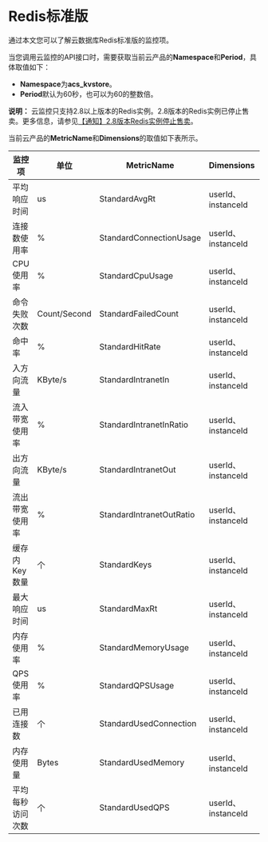 # Redis标准版

通过本文您可以了解云数据库Redis标准版的监控项。

当您调用云监控的API接口时，需要获取当前云产品的**Namespace**和**Period**，具体取值如下：

-   **Namespace**为**acs\_kvstore**。
-   **Period**默认为60秒，也可以为60的整数倍。

**说明：** 云监控只支持2.8以上版本的Redis实例。2.8版本的Redis实例已停止售卖。更多信息，请参见[【通知】2.8版本Redis实例停止售卖](/cn.zh-CN/产品通知/【通知】2.8版本Redis实例停止售卖.md)。

当前云产品的**MetricName**和**Dimensions**的取值如下表所示。

|监控项|单位|MetricName|Dimensions|Statistics|
|---|--|----------|----------|----------|
|平均响应时间|us|StandardAvgRt|userId、instanceId|Average、Maximum|
|连接数使用率|%|StandardConnectionUsage|userId、instanceId|Average、Maximum|
|CPU使用率|%|StandardCpuUsage|userId、instanceId|Average、Maximum|
|命令失败次数|Count/Second|StandardFailedCount|userId、instanceId|Average、Maximum|
|命中率|%|StandardHitRate|userId、instanceId|Average、Maximum|
|入方向流量|KByte/s|StandardIntranetIn|userId、instanceId|Average、Maximum|
|流入带宽使用率|%|StandardIntranetInRatio|userId、instanceId|Average、Maximum|
|出方向流量|KByte/s|StandardIntranetOut|userId、instanceId|Average、Maximum|
|流出带宽使用率|%|StandardIntranetOutRatio|userId、instanceId|Average、Maximum|
|缓存内Key数量|个|StandardKeys|userId、instanceId|Average、Maximum|
|最大响应时间|us|StandardMaxRt|userId、instanceId|Average、Maximum|
|内存使用率|%|StandardMemoryUsage|userId、instanceId|Average、Maximum|
|QPS使用率|%|StandardQPSUsage|userId、instanceId|Average、Maximum|
|已用连接数|个|StandardUsedConnection|userId、instanceId|Average、Maximum|
|内存使用量|Bytes|StandardUsedMemory|userId、instanceId|Average、Maximum|
|平均每秒访问次数|个|StandardUsedQPS|userId、instanceId|Average、Maximum|

